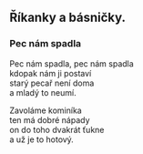 ## Říkanky a básničky.

### Pec nám spadla

Pec nám spadla, pec nám spadla  
kdopak nám ji postaví  
starý pecař není doma  
a mladý to neumí.

Zavoláme kominíka  
ten má dobré nápady  
on do toho dvakrát ťukne  
a už je to hotový.


